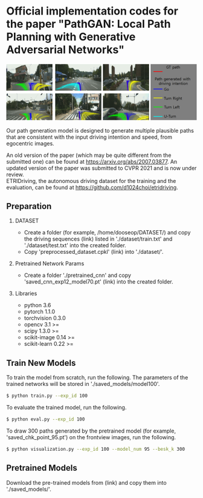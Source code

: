 # Official implementation codes for the paper "PathGAN: Local Path Planning with Generative Adversarial Networks"

![fig1](./images/fig1.png)

Our path generation model is designed to generate multiple plausible paths that are consistent with the input driving intention and speed, from egocentric images.

An old version of the paper (which may be quite different from the submitted one) can be found at https://arxiv.org/abs/2007.03877. An updated version of the paper was submitted to CVPR 2021 and is now under review.  
ETRIDriving, the autonomous driving dataset for the training and the evaluation, can be found at https://github.com/d1024choi/etridriving.

## Preparation
1) DATASET  
    * Create a folder (for example, /home/dooseop/DATASET/) and copy the driving sequences (link) listed in './dataset/train.txt' and './dataset/test.txt' into the created folder.    
    * Copy 'preprocessed_dataset.cpkl' (link) into './dataset/'.  

2) Pretrained Network Params  
    * Create a folder './pretrained_cnn' and copy 'saved_cnn_exp12_model70.pt' (link) into the created folder.  

3) Libraries
    * python 3.6  
    * pytorch 1.1.0  
    * torchvision 0.3.0  
    * opencv 3.1 >=  
    * scipy 1.3.0 >=  
    * scikit-image 0.14 >=
    * scikit-learn 0.22 >=  
  
## Train New Models
To train the model from scratch, run the following. The parameters of the trained networks will be stored in './saved_models/model100'.
```sh
$ python train.py --exp_id 100
```

To evaluate the trained model, run the following.
```sh
$ python eval.py --exp_id 100
```

To draw 300 paths generated by the pretrained model (for example, 'saved_chk_point_95.pt') on the frontview images, run the following.
```sh
$ python visualization.py --exp_id 100 --model_num 95 --besk_k 300
```

## Pretrained Models
Download the pre-trained models from (link) and copy them into './saved_models/'.  
